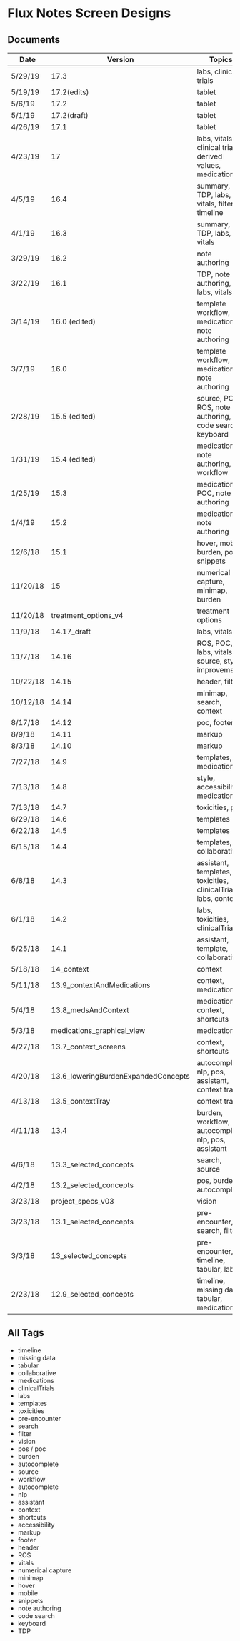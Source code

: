 # Flux Notes Screen Designs #



## Documents ##
| Date | Version | Topics |
| --- | --- | --- |
| 5/29/19 | 17.3 | labs, clinical trials
| 5/19/19 | 17.2(edits) | tablet
| 5/6/19 | 17.2 | tablet
| 5/1/19 | 17.2(draft) | tablet
| 4/26/19 | 17.1 | tablet
| 4/23/19 | 17 | labs, vitals, clinical trials, derived values, medications
| 4/5/19 | 16.4 | summary, TDP, labs, vitals, filter, timeline
| 4/1/19 | 16.3 | summary, TDP, labs, vitals
| 3/29/19 | 16.2 | note authoring
| 3/22/19 | 16.1 | TDP, note authoring, labs, vitals
| 3/14/19 | 16.0 (edited) | template workflow, medications, note authoring
| 3/7/19 | 16.0 | template workflow, medications, note authoring
| 2/28/19 | 15.5 (edited) | source, POC, ROS, note authoring, code search, keyboard
| 1/31/19 | 15.4 (edited) | medications, note authoring, workflow
| 1/25/19 | 15.3 | medications, POC, note authoring
| 1/4/19 | 15.2 | medications, note authoring
| 12/6/18 | 15.1 | hover, mobile, burden, poc, snippets
| 11/20/18 | 15 | numerical capture, minimap, burden
| 11/20/18 | treatment_options_v4 | treatment options
| 11/9/18 | 14.17_draft | labs, vitals
| 11/7/18 | 14.16 | ROS, POC, labs, vitals, source, style improvements
| 10/22/18 | 14.15 | header, filter
| 10/12/18 | 14.14 | minimap, search, context
| 8/17/18 | 14.12 | poc, footer
| 8/9/18 | 14.11 | markup
| 8/3/18 | 14.10 | markup
| 7/27/18 | 14.9 | templates, medications
| 7/13/18 | 14.8 | style, accessibility, medications
| 7/13/18 | 14.7 | toxicities, pos
| 6/29/18 | 14.6 | templates
| 6/22/18 | 14.5 | templates
| 6/15/18 | 14.4 | templates, collaborative
| 6/8/18 | 14.3 | assistant, templates, toxicities, clinicalTrials, labs, context
| 6/1/18 | 14.2 | labs, toxicities, clinicalTrials
| 5/25/18 | 14.1 | assistant, template, collaborative
| 5/18/18 | 14_context | context
| 5/11/18 | 13.9_contextAndMedications | context, medications
| 5/4/18 | 13.8_medsAndContext | medications, context, shortcuts
| 5/3/18 | medications_graphical_view | medications
| 4/27/18 | 13.7_context_screens | context, shortcuts
| 4/20/18 | 13.6_loweringBurdenExpandedConcepts | autocomplete, nlp, pos, assistant, context tray
| 4/13/18 | 13.5_contextTray | context tray
| 4/11/18 | 13.4 | burden, workflow, autocomplete, nlp, pos, assistant
| 4/6/18 | 13.3_selected_concepts | search, source
| 4/2/18 | 13.2_selected_concepts | pos, burden, autocomplete
| 3/23/18 | project_specs_v03 | vision
| 3/23/18 | 13.1_selected_concepts | pre-encounter, search, filter
| 3/3/18 | 13_selected_concepts | pre-encounter, timeline, tabular, labs
| 2/23/18 | 12.9_selected_concepts | timeline, missing data, tabular, medications

## All Tags ##
- timeline
- missing data
- tabular
- collaborative
- medications
- clinicalTrials
- labs
- templates
- toxicities
- pre-encounter
- search
- filter
- vision
- pos / poc
- burden
- autocomplete
- source
- workflow
- autocomplete
- nlp
- assistant
- context
- shortcuts
- accessibility
- markup
- footer
- header
- ROS
- vitals
- numerical capture
- minimap
- hover
- mobile
- snippets
- note authoring
- code search
- keyboard
- TDP
